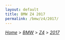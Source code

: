 ```yaml
---
layout: default
title: BMW Z4 2017
permalink: /bmw/z4/2017/
---
```

[*Home*](/) > [*BMW*](/bmw/) > [*Z4*](/bmw/z4/) > [*2017*](/bmw/z4/2017/)

